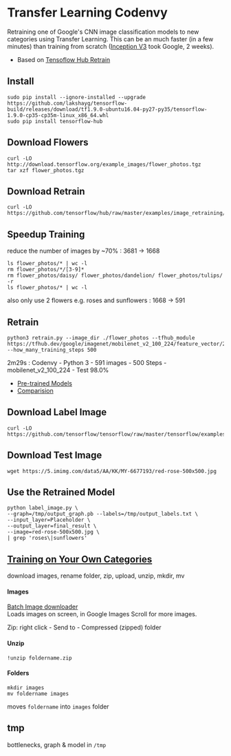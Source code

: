 # Transfer Learning Codenvy

Retraining one of Google's CNN image classification models to new categories using Transfer Learning.
This can be an much faster (in a few minutes) than training from scratch ([Inception V3](https://github.com/EN10/KerasInception) took Google, 2 weeks).

* Based on [Tensoflow Hub Retrain](https://github.com/EN10/TransferLearnColab)

## Install
    sudo pip install --ignore-installed --upgrade https://github.com/lakshayg/tensorflow-build/releases/download/tf1.9.0-ubuntu16.04-py27-py35/tensorflow-1.9.0-cp35-cp35m-linux_x86_64.whl
    sudo pip install tensorflow-hub

## Download Flowers
    curl -LO http://download.tensorflow.org/example_images/flower_photos.tgz
    tar xzf flower_photos.tgz

## Download Retrain
    curl -LO https://github.com/tensorflow/hub/raw/master/examples/image_retraining/retrain.py

## Speedup Training 
reduce the number of images by ~70% : 3681 -> 1668

    ls flower_photos/* | wc -l
    rm flower_photos/*/[3-9]*
    rm flower_photos/daisy/ flower_photos/dandelion/ flower_photos/tulips/ -r
    ls flower_photos/* | wc -l
also only use 2 flowers e.g. roses and sunflowers : 1668 -> 591

## Retrain
    python3 retrain.py --image_dir ./flower_photos --tfhub_module https://tfhub.dev/google/imagenet/mobilenet_v2_100_224/feature_vector/2 --how_many_training_steps 500
    
2m29s : Codenvy - Python 3 - 591 images - 500 Steps - mobilenet_v2_100_224 - Test 98.0%    

* [Pre-trained Models ](https://github.com/tensorflow/models/blob/master/research/slim/README.md#pre-trained-models)
* [Comparision](https://1.bp.blogspot.com/-E1qM-CKq-BA/WfuGc22fPBI/AAAAAAAACIg/frpwbO5Jh-oL0cSObyJa29fXkBsuVl7CACLcBGAs/s1600/image3.jpg)

## Download Label Image
    curl -LO https://github.com/tensorflow/tensorflow/raw/master/tensorflow/examples/label_image/label_image.py

## Download Test Image
    wget https://5.imimg.com/data5/AA/KK/MY-6677193/red-rose-500x500.jpg

## Use the Retrained Model
    python label_image.py \
    --graph=/tmp/output_graph.pb --labels=/tmp/output_labels.txt \
    --input_layer=Placeholder \
    --output_layer=final_result \
    --image=red-rose-500x500.jpg \
    | grep 'roses\|sunflowers'

## [Training on Your Own Categories](https://github.com/EN10/TensorFlowForPoets#training-on-your-own-categories)

download images, rename folder, zip, upload, unzip, mkdir, mv   

#### Images
[Batch Image downloader](https://chrome.google.com/webstore/detail/fatkun-batch-download-ima/nnjjahlikiabnchcpehcpkdeckfgnohf?hl=en)    
Loads images on screen, in Google Images Scroll for more images.

Zip: right click - Send to - Compressed (zipped) folder

#### Unzip

    !unzip foldername.zip

#### Folders

    mkdir images
    mv foldername images

moves `foldername` into `images` folder

## tmp

bottlenecks, graph & model in `/tmp`